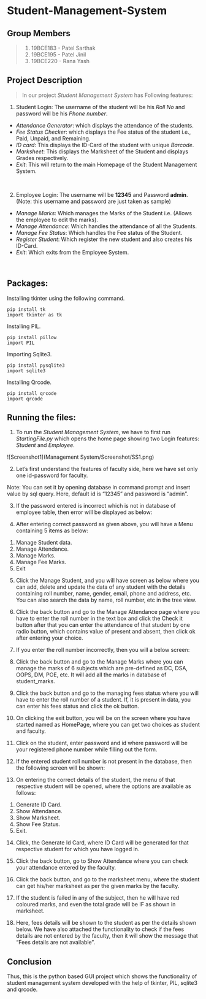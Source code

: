 # Student-Management-System

## Group Members

>1. 19BCE183 - Patel Sarthak
>2. 19BCE195 - Patel Jinil
>3. 19BCE220 - Rana Yash


## Project Description

>In our project *Student Management System* has Following features:
1. Student Login: The username of the student will be his *Roll No* and password will be his
*Phone number*.
 * *Attendance Generator*: which displays the attendance of the students.
 * *Fee Status Checker*: which displays the Fee status of the student i.e., Paid, Unpaid, and
Remaining.
 * *ID card*: This displays the ID-Card of the student with unique *Barcode*.
 * *Marksheet*: This displays the Marksheet of the Student and displays Grades respectively. 
 * *Exit*: This will return to the main Homepage of the Student Management System.
<br />

2. Employee Login: The username will be **12345** and Password **admin**.
   <br/>
   (Note: this username and password are just taken as sample)
 * *Manage Marks*: Which manages the Marks of the Student i.e.
 (Allows the employee to edit the marks).
 * *Manage Attendance*: Which handles the attendance of all the Students.
 * *Manage Fee Status*: Which handles the Fee status of the Student.
 * *Register Student*: Which register the new student and also creates his ID-Card.
 * *Exit*: Which exits from the Employee System.

<br />

## Packages:
Installing tkinter using the following command.
```
pip install tk
import tkinter as tk
```
Installing PIL.
```
pip install pillow
import PIL
```
Importing Sqlite3.
```
pip install pysqlite3
import sqlite3
```
Installing Qrcode.
```
pip install qrcode
import qrcode
```
## Running the files:
1. To run the *Student Management System*, we have to first run *StartingFile.py* which opens
 the home page showing two Login features: *Student* and *Employee*.
 
 ![Screenshot1](Management System/Screenshot/SS1.png)
 
2. Let’s first understand the features of faculty side, here we have set only one id-password
for faculty.

Note: You can set it by opening database in command prompt and insert value by sql query.
Here, default id is “12345” and password is “admin”.

3. If the password entered is incorrect which is not in database of employee table, then error 
will be displayed as below:

4. After entering correct password as given above, you will have a Menu containing 5 items as 
below:
1) Manage Student data.
2) Manage Attendance.
3) Manage Marks.
4) Manage Fee Marks.
5) Exit

5. Click the Manage Student, and you will have screen as below where you can add, delete and 
update the data of any student with the details containing roll number, name, gender, email, 
phone and address, etc. You can also search the data by name, roll number, etc in the tree view.

6. Click the back button and go to the Manage Attendance page where you have to enter the roll 
number in the text box and click the Check it button after that you can enter the attendance of 
that student by one radio button, which contains value of present and absent, then click ok
after entering your choice.

7. If you enter the roll number incorrectly, then you will a below screen:

8. Click the back button and go to the Manage Marks where you can manage the marks of 6 subjects 
which are pre-defined as DC, DSA, OOPS, DM, POE, etc. It will add all the marks in database of 
student_marks.

9. Click the back button and go to the managing fees status where you will have to enter the 
roll number of a student. If, it is present in data, you can enter his fees status and click the 
ok button.

10. On clicking the exit button, you will be on the screen where you have started named as 
HomePage, where you can get two choices as student and faculty.

11. Click on the student, enter password and id where password will be your registered phone
number while filling out the form.

12. If the entered student roll number is not present in the database, then the following screen 
will be shown:

13. On entering the correct details of the student, the menu of that respective student will be 
opened, where the options are available as follows:
1) Generate ID Card.
2) Show Attendance.
3) Show Marksheet.
4) Show Fee Status.
5) Exit.

14. Click, the Generate Id Card, where ID Card will be generated for that respective student for 
which you have logged in.

15. Click the back button, go to Show Attendance where you can check your attendance entered by 
the faculty.

16. Click the back button, and go to the marksheet menu, where the student can get his/her 
marksheet as per the given marks by the faculty.

17. If the student is failed in any of the subject, then he will have red coloured marks, and 
even the total grade will be IF as shown in marksheet.

18. Here, fees details will be shown to the student as per the details shown below. We have also 
attached the functionality to check if the fees details are not entered by the faculty, then it 
will show the message that “Fees details are not available”.



## Conclusion
Thus, this is the python based GUI project which shows the functionality of student 
management system developed with the help of tkinter, PIL, sqlite3 and qrcode.
